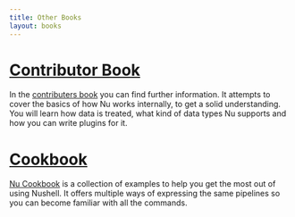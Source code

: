 ```yaml
---
title: Other Books
layout: books
---
```


# [Contributor Book](https://www.nushell.sh/contributor-book/)

In the [contributers book](https://www.nushell.sh/contributor-book/) you can find further information. It attempts to cover the basics of how Nu works internally, to get a solid understanding. You will learn how data is treated, what kind of data types Nu supports and how you can write plugins for it.

# [Cookbook](https://www.nushell.sh/cookbook/)

[Nu Cookbook](https://www.nushell.sh/cookbook/) is a collection of examples to help you get the most out of using Nushell. It offers multiple ways of expressing the same pipelines so you can become familiar with all the commands.
